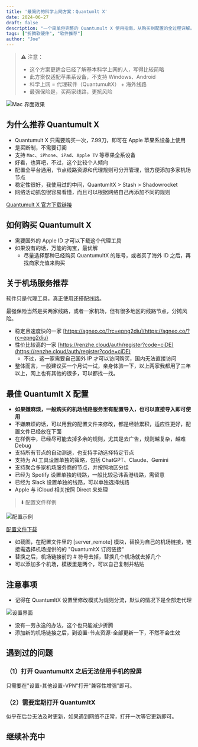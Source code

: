 ```yaml
---
title: '最简约的科学上网方案：Quantumlt X'
date: 2024-06-27
draft: false
description: "一个简单但完整的 Quantumult X 使用指南，从购买到配置的全过程详解。"
tags: ["折腾软硬件", "软件推荐"]
author: "Joe"
---
```


> ⚠️ 注意：
> - 这个方案更适合已经了解基本科学上网的人，写得比较简略
> - 此方案仅适配苹果系设备，不支持 Windows、Android
> - 科学上网 = 代理软件（QuantumultX） + 海外线路
> - 最强保险是，买两家线路，更抗风险

![Mac 界面效果](/images/posts/quantumult-x/image1.png)

## 为什么推荐 Quantumult X

- Quantumult X 只需要购买一次，7.99刀，即可在 Apple 苹果系设备上使用
- 是买断制，不需要订阅
- 支持 `Mac`、`iPhone`、`iPad`、`Apple TV` 等苹果全系设备
- 好看，也算吧，不过，这个比较个人倾向
- 配置全平台通用，节点线路资源和代理规则可分开管理，很方便添加多家机场节点
- 稳定性很好，我使用过的中间，QuantumltX > Stash > Shadowrocket
- 网络活动抓包很容易看懂，而且可以根据网络自己再添加不同的规则

[‎Quantumult X 官方下载链接](https://apps.apple.com/ca/app/quantumult-x/id1443988620)

## 如何购买 Quantumult X

- 需要国外的 Apple ID 才可以下载这个代理工具
- 如果没有的话，万能的淘宝，最优解
    - 尽量选择那种已经购买 QuantumultX 的账号，或者买了海外 ID 之后，再找商家充值来购买

## 关于机场服务推荐

软件只是代理工具，真正使用还搭配线路。

最强保险当然是买两家线路，或者一家机场，但有很多地区的线路节点，分摊风险。

- 稳定且速度快的一家 [https://agneo.co/?rc=epng2diu](https://agneo.co/?rc=epng2diu)
- 性价比较高的一家 [https://renzhe.cloud/auth/register?code=ciDE](https://renzhe.cloud/auth/register?code=ciDE)
    - 不过，这一家需要自己国外 IP 才可以访问购买，国内无法直接访问
- 整体而言，一般建议买一个月试一试，亲身体验一下，以上两家我都用了三年以上，网上也有其他的很多，可以都找一找。

## 最佳 Quantumlt X 配置

- **如果嫌麻烦，一般购买的机场线路服务里有配置导入，也可以直接导入即可使用**
- 不嫌麻烦的话，可以用我的配置文件来修改，都是经验累积，适应性更好，配置文件已经放在下面
- 在样例中，已经尽可能去掉多余的规则，尤其是去广告，规则越复杂，越难 Debug
- 支持所有节点的自动测速，也支持手动选择特定节点
- 支持为 AI 工具设置单独的策略，包括 ChatGPT、Claude、Gemini
- 支持聚合多家机场服务商的节点，并按照地区分组
- 已经为 Spotify 设置单独的线路，一般比较忌讳香港线路，需留意
- 已经为 Slack 设置单独的线路，可以单独选择线路
- Apple 与 iCloud 相关按照 Direct 来处理

> ⬇️ 配置文件样例

![配置示例](/images/posts/quantumult-x/image2.webp)

[配置文件下载](/conf/quantumult_20240722182237.conf)

- 如截图，在配置文件里的 [server_remote] 模块，替换为自己的机场链接，链接需选择机场提供的的 "QuantumltX 订阅链接"
- 替换之后，机场链接前的 # 符号去掉，替换几个机场就去掉几个
- 可以添加多个机场，模板里是两个，可以自己复制并粘贴

## 注意事项

- 记得在 QuantumltX 设置里修改模式为规则分流，默认的情况下是全部走代理
    
![设置界面](/images/posts/quantumult-x/image3.png)
    
- 没有一劳永逸的办法，这个也只能减少折腾
- 添加新的机场链接之后，到设置-节点资源-全部更新一下，不然不会生效

## 遇到过的问题

### （1）打开 QuantumultX 之后无法使用手机的投屏

只需要在"设置-其他设置-VPN"打开"兼容性增强"即可。

### （2）需要定期打开 QuantumltX

似乎在后台无法及时更新，如果遇到网络不正常，打开一次等它更新即可。

## 继续补充中 